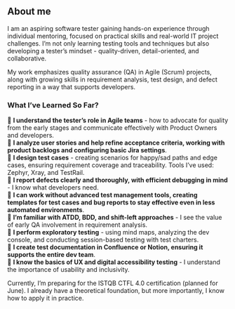 ## About me

I am an aspiring software tester gaining hands-on experience through individual mentoring, focused on practical skills and real-world IT project challenges. I’m not only learning testing tools and techniques but also developing a tester’s mindset - quality-driven, detail-oriented, and collaborative.<br/>

My work emphasizes quality assurance (QA) in Agile (Scrum) projects, along with growing skills in requirement analysis, test design, and defect reporting in a way that supports developers.<br/>

### What I’ve Learned So Far?<br/>

🔹 **I understand the tester’s role in Agile teams** - how to advocate for quality from the early stages and communicate effectively with Product Owners and developers.<br/>
🔹 **I analyze user stories and help refine acceptance criteria, working with product backlogs and configuring basic Jira settings**.<br/>
🔹 **I design test cases** - creating scenarios for happy/sad paths and edge cases, ensuring requirement coverage and traceability. Tools I’ve used: Zephyr, Xray, and TestRail.<br/>
🔹 **I report defects clearly and thoroughly, with efficient debugging in mind** - I know what developers need.<br/>
🔹 **I can work without advanced test management tools, creating templates for test cases and bug reports to stay effective even in less automated environments**.<br/>
🔹 **I’m familiar with ATDD, BDD, and shift-left approaches** - I see the value of early QA involvement in requirement analysis.<br/>
🔹 **I perform exploratory testing** - using mind maps, analyzing the dev console, and conducting session-based testing with test charters.<br/>
🔹 **I create test documentation in Confluence or Notion, ensuring it supports the entire dev team**.<br/>
🔹 **I know the basics of UX and digital accessibility testing** - I understand the importance of usability and inclusivity.<br/>

Currently, I’m preparing for the ISTQB CTFL 4.0 certification (planned for June). I already have a theoretical foundation, but more importantly, I know how to apply it in practice.
